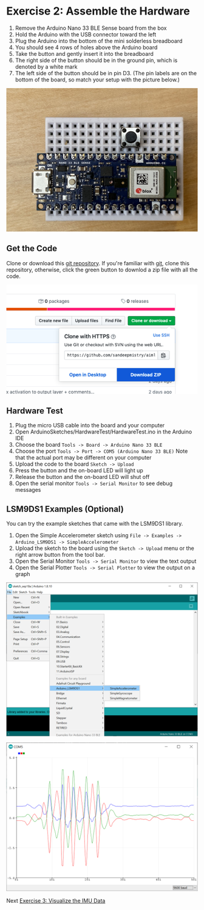 # Exercise 2: Assemble the Hardware

1. Remove the Arduino Nano 33 BLE Sense board from the box
1. Hold the Arduino with the USB connector toward the left
1. Plug the Arduino into the bottom of the mini solderless breadboard
1. You should see 4 rows of holes above the Arduino board
1. Take the button and gently insert it into the breadboard
1. The right side of the button should be in the ground pin, which is denoted by a white mark
1. The left side of the button should be in pin D3. (The pin labels are on the bottom of the board, so match your setup with the picture below.)

![Picture of assembled hardware](../images/assembled-hardware.jpg)

## Get the Code

Clone or download this [git repository](https://github.com/sandeepmistry/aimldevfest-workshop-2019/). If you're familiar with [git](https://git-scm.com), clone this repository, otherwise, click the green button to downlod a zip file with all the code.

![screenshot of the git repository](../images/download-repo.png)

## Hardware Test

1. Plug the micro USB cable into the board and your computer
1. Open ArduinoSketches/HardwareTest/HardwareTest.ino in the Arduino IDE
1. Choose the board `Tools -> Board -> Arduino Nano 33 BLE`
1. Choose the port `Tools -> Port -> COM5 (Arduino Nano 33 BLE)` Note that the actual port may be different on your computer
1. Upload the code to the board `Sketch -> Upload`
1. Press the button and the on-board LED will light up
1. Release the button and the on-board LED will shut off
1. Open the serial monitor `Tools -> Serial Monitor` to see debug messages

## LSM9DS1 Examples (Optional)

You can try the example sketches that came with the LSM9DS1 library.

1. Open the Simple Accelerometer sketch using `File -> Examples -> Arduino_LSM9DS1 -> SimpleAccelerometer`
1. Upload the sketch to the board using the `Sketch -> Upload` menu or the right arrow button from the tool bar.
1. Open the Serial Monitor `Tools -> Serial Monitor` to view the text output
1. Open the Serial Plotter `Tools -> Serial Plotter` to view the output on a graph

![Arduino LSM9DS1 Examples](../images/lsm9ds1-examples.png)

![Arduino Serial Plotter Output with Accelerometer Data](../images/accelerometer-example-serial-plotter.png)

Next [Exercise 3: Visualize the IMU Data](exercise3.md)
